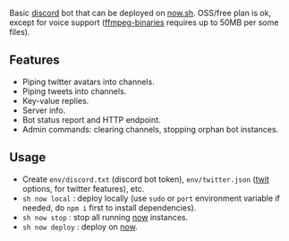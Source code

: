 Basic [discord](https://discordapp.com/developers) bot that can be deployed on [now.sh](https://now.sh/). OSS/free plan is ok, except for voice support ([ffmpeg-binaries](https://www.npmjs.com/package/ffmpeg-binaries) requires up to 50MB per some files).

## Features
* Piping twitter avatars into channels.
* Piping tweets into channels.
* Key-value replies.
* Server info.
* Bot status report and HTTP endpoint.
* Admin commands: clearing channels, stopping orphan bot instances.

## Usage
* Create `env/discord.txt` (discord bot token), `env/twitter.json` ([twit](https://github.com/ttezel/twit) options, for twitter features), etc.
* `sh now local` : deploy locally (use `sudo` or `port` environment variable if needed, do `npm i` first to install dependencies).
* `sh now stop` : stop all running [now](https://zeit.co/) instances.
* `sh now deploy` : deploy on [now](https://zeit.co/).
